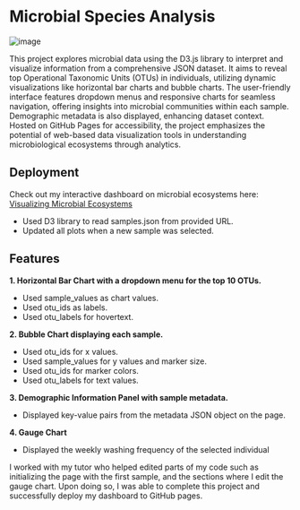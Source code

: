 # Microbial Species Analysis

![image](https://github.com/paoloarciaga/belly-button-challenge/assets/60936744/0edfdcdd-ef68-4e2b-b92e-c52dedddf082)

This project explores microbial data using the D3.js library to interpret and visualize information from a comprehensive JSON dataset. It aims to reveal top Operational Taxonomic Units (OTUs) in individuals, utilizing dynamic visualizations like horizontal bar charts and bubble charts. The user-friendly interface features dropdown menus and responsive charts for seamless navigation, offering insights into microbial communities within each sample. Demographic metadata is also displayed, enhancing dataset context. Hosted on GitHub Pages for accessibility, the project emphasizes the potential of web-based data visualization tools in understanding microbiological ecosystems through analytics.

## Deployment
Check out my interactive dashboard on microbial ecosystems here: [Visualizing Microbial Ecosystems](https://paoloarciaga.github.io/belly-button-challenge/)

- Used D3 library to read samples.json from provided URL. 
- Updated all plots when a new sample was selected.

## Features 

**1. Horizontal Bar Chart with a dropdown menu for the top 10 OTUs.**
- Used sample_values as chart values.
- Used otu_ids as labels.
- Used otu_labels for hovertext.

**2. Bubble Chart displaying each sample.**
- Used otu_ids for x values.
- Used sample_values for y values and marker size.
- Used otu_ids for marker colors.
- Used otu_labels for text values.

**3. Demographic Information Panel with sample metadata.**
- Displayed key-value pairs from the metadata JSON object on the page.

**4. Gauge Chart**
- Displayed the weekly washing frequency of the selected individual

I worked with my tutor who helped edited parts of my code such as initializing the page with the first sample, and the sections where I edit the gauge chart. Upon doing so, I was able to complete this project and successfully deploy my dashboard to GitHub pages. 
